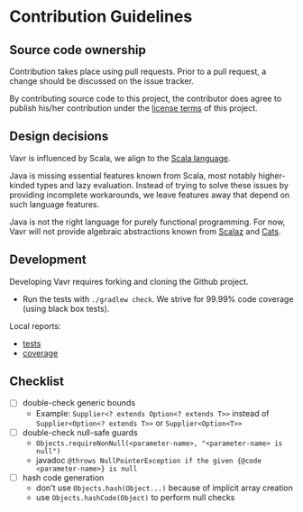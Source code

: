 # Contribution Guidelines

## Source code ownership

Contribution takes place using pull requests. Prior to a pull request, a change should be discussed on the issue tracker.

By contributing source code to this project, the contributor does agree to publish his/her contribution under the [license terms](./LICENSE) of this project.

## Design decisions

Vavr is influenced by Scala, we align to the [Scala language](https://www.scala-lang.org).

Java is missing essential features known from Scala, most notably higher-kinded types and lazy evaluation. Instead of trying to solve these issues by providing incomplete workarounds, we leave features away that depend on such language features.

Java is not the right language for purely functional programming. For now, Vavr will not provide algebraic abstractions known from [Scalaz](https://github.com/scalaz/scalaz) and [Cats](https://typelevel.org/cats/).

## Development

Developing Vavr requires forking and cloning the Github project.

* Run the tests with `./gradlew check`. We strive for 99.99% code coverage (using black box tests).

Local reports:

* [tests](./build/reports/tests/test/index.html)
* [coverage](./build/reports/jacoco/test/html/index.html)

## Checklist

* [ ] double-check generic bounds
  * Example: `Supplier<? extends Option<? extends T>>` instead of `Supplier<Option<? extends T>>` or `Supplier<Option<T>>`
* [ ] double-check null-safe guards
  * `Objects.requireNonNull(<parameter-name>, "<parameter-name> is null")`
  * javadoc `@throws NullPointerException if the given {@code <parameter-name>} is null`
* [ ] hash code generation
  * don't use `Objects.hash(Object...)` because of implicit array creation
  * use `Objects.hashCode(Object)` to perform null checks
